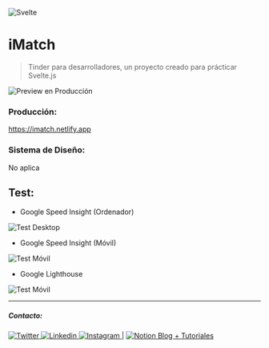 ![Svelte](https://pic.vsixhub.com/2d/b2/0ab6a7d1-1ba9-4de4-9664-a88580d4da88-logo.png)
# iMatch

> Tinder para desarrolladores, un proyecto creado para prácticar Svelte.js

![Preview en Producción](https://i.ibb.co/0XYG46g/Preview.png)

### Producción:

https://imatch.netlify.app

### Sistema de Diseño:

No aplica

## Test:

- Google Speed Insight (Ordenador)

![Test Desktop](https://i.ibb.co/Yyxw8FR/Desktop.png)

- Google Speed Insight (Móvil)

![Test Móvil](https://i.ibb.co/5kQSSWL/Mobile.png)

- Google Lighthouse

![Test Móvil](https://i.ibb.co/hCvWGBs/Lighthouse.png)

---

##### Contacto:

[ ![Twitter](https://img.icons8.com/fluent/48/000000/twitter.png) ](https://twitter.com/JuanEGalvis) [ ![Linkedin](https://img.icons8.com/color/48/000000/linkedin.png) ](https://www.linkedin.com/in/juanegalvis/) [ ![Instagram](https://img.icons8.com/fluent/48/000000/instagram-new.png) ](https://www.instagram.com/juanesgalvisb/) | [ ![Notion](https://static.filehorse.com/icons/office-and-business-tools/notion-icon-32.png "Notion") Blog + Tutoriales](https://www.notion.so/Scope-indefinido-a571a1662f4b4c16affe748f24d6f062 "Blog + Tutoriales")
